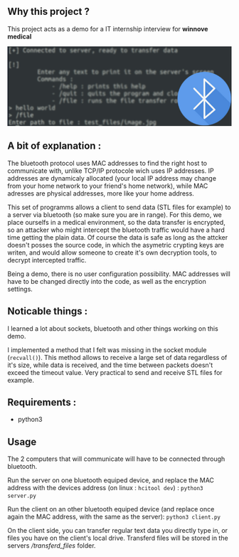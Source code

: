 Why this project ?
-
This project acts as a demo for a IT internship interview for **winnove medical**

![README_IMAGE](https://github.com/Log-s/bluetooth-demo/blob/master/ressources/readme_image.jpg)

A bit of explanation :
-
The bluetooth protocol uses MAC addresses to find the right host to communicate with, unlike TCP/IP protocole wich uses IP addresses. IP addresses are dynamicaly allocated (your local IP address may change from your home network to your friend's home network), while MAC adresses are physical addresses, more like your home address.

This set of programms allows a client to send data (STL files for example) to a server via bluetooth (so make sure you are in range). For this demo, we place ourselfs in a medical environment, so the data transfer is encrypted, so an attacker who might intercept the bluetooth traffic would have a hard time getting the plain data. Of course the data is safe as long as the attcker doesn't posses the source code, in which the asymetric crypting keys are writen, and would allow someone to create it's own decryption tools, to decrypt intercepted traffic. 

Being a demo, there is no user configuration possibility. MAC addresses will have to be changed directly into the code, as well as the encryption settings.

Noticable things :
-
I learned a lot about sockets, bluetooth and other things working on this demo.

I implemented a method that I felt was missing in the socket module (```recvall()```). This method allows to receive a large set of data regardless of it's size, while data is received, and the time between packets doesn't exceed the timeout value. Very practical to send and receive STL files for example.

Requirements :
-
* python3

Usage
-
The 2 computers that will communicate will have to be connected through bluetooth.

Run the server on one bluetooth equiped device, and replace the MAC address with the devices address (on linux : ```hcitool dev```) : ```python3 server.py```

Run the client on an other bluetooth equiped device (and replace once again the MAC address, with the same as the server): ```python3 client.py```

On the client side, you can transfer regular text data you directly type in, or files you have on the client's local drive. Transferd files will be stored in the servers */transferd_files* folder.
